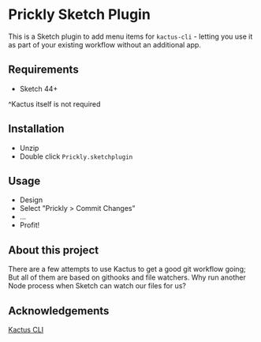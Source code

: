 # Prickly Sketch Plugin

This is a Sketch plugin to add menu items for `kactus-cli` - letting you use it as part of your existing workflow without an additional app.

## Requirements

* Sketch 44+

^Kactus itself is not required

## Installation

* Unzip
* Double click `Prickly.sketchplugin`

## Usage

* Design
* Select "Prickly > Commit Changes"
* ...
* Profit!

## About this project

There are a few attempts to use Kactus to get a good git workflow going; But all of them are based on githooks and file watchers. Why run another Node process when Sketch can watch our files for us?

## Acknowledgements

[Kactus CLI](https://github.com/kactus-io/kactus-cli)
